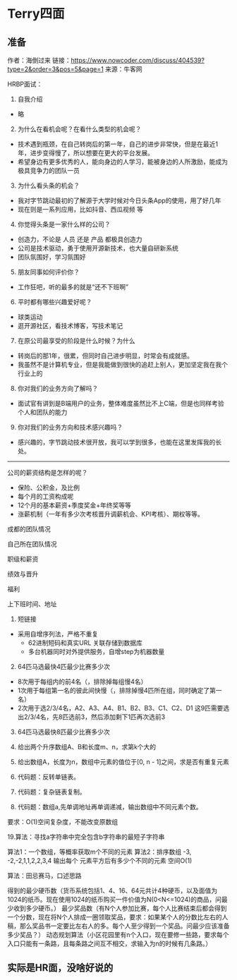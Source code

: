 # Terry四面

## 准备


作者：海倒过来
链接：https://www.nowcoder.com/discuss/404539?type=2&order=3&pos=5&page=1
来源：牛客网

HRBP面试：
1. 自我介绍
- 略
2. 为什么在看机会呢？在看什么类型的机会呢？
- 技术遇到瓶颈，在自己转岗后的第一年，自己的进步非常快，但是在最近1年，进步变得慢了，所以想要在更大的平台发展。
- 希望身边有更多优秀的人，能向身边的人学习，能被身边的人所激励，能成为极具竞争力的团队一员
3. 为什么看头条的机会？
- 我对字节跳动最初的了解源于大学时候对今日头条App的使用，用了好几年
- 现在则是一系列应用，比如抖音、西瓜视频 等
4. 你觉得头条是一家什么样的公司？
- 创造力，不论是 人员 还是 产品 都极具创造力
- 公司是技术驱动，勇于使用开源新技术，也大量自研新系统
- 团队氛围好，学习氛围好
5. 朋友同事如何评价你？
- 工作狂吧，听的最多的就是“还不下班啊”
6. 平时都有哪些兴趣爱好呢？
- 球类运动
- 逛开源社区，看技术博客，写技术笔记
7. 在原公司最享受的阶段是什么时候？为什么
- 转岗后的那1年，很累，但同时自己进步明显，时常会有成就感。
- 我虽然不是计算机专业，但是我能做到很快的追赶上别人，更加坚定我在我个行业上的
8. 你对我们的业务方向了解吗？
- 面试官有讲到是B端用户的业务，整体难度虽然比不上C端，但是也同样考验个人和团队的能力
9. 你对我们的业务方向和技术感兴趣吗？
- 感兴趣的，字节跳动技术很开放，我可以学到很多，也能在这里发挥我的长处。


--------------------------


公司的薪资结构是怎样的呢？
- 保险、公积金，及比例
- 每个月的工资构成呢
- 12个月的基本薪资+季度奖金+年终奖等等
- 涨薪机制（一年有多少次考核晋升调薪机会、KPI考核）、期权等等。

成都的团队情况

自己所在团队情况

职级和薪资

绩效与晋升

福利

上下班时间、地址


1. 短链接
- 采用自增序列法，严格不重复
    - 62进制短码和真实URL 关联存储到数据库
    - 多台机器同时对外提供服务，自增step为机器数量
    
2. 64匹马选最快4匹最少比赛多少次
- 8次用于每组内的前4名（，排除掉每组慢4名）
- 1次用于每组第一名的彼此间快慢（，排除掉慢4匹所在组，同时确定了第一名）
- 2次用于选2/3/4名，A2、A3、A4、B1、B2、B3、C1、C2、D1 这9匹需要选出2/3/4名，先8匹选前3，然后添加剩下1匹再次选前3

3. 64匹马选最快8匹最少比赛多少次

4. 给出两个升序数组A、B和长度m、n，求第k个大的

5. 给出数组A，长度为n，数组中元素的值位于[0, n - 1]之间，求是否有重复元素

14. 代码题：反转单链表。

15. 代码题：复杂链表复制。

16. 代码题：数组a,先单调地址再单调递减，输出数组中不同元素个数。

要求：O(1)空间复杂度，不能改变原数组

19.算法：寻找a字符串中完全包含b字符串的最短子字符串

算法1：一个数组，等概率获取m个不同的元素
算法2：排序数组  -3, -2,-2,1,1,2,2,3,4 输出每个
元素平方后有多少个不同的元素  空间O(1)

算法：田忌赛马，口述思路

得到的最少硬币数（货币系统包括1、4、16、64元共计4种硬币，以及面值为1024的纸币。现在使用1024的纸币购买一件价值为N(0<N<=1024)的商品，问最少收到多少硬币。）
最少奖品数（有N个人参加比赛，每个人比赛结束后都会得到一个分数，现在将N个人排成一圈领取奖品，要求：如果某个人的分数比左右的人稿，那么奖品书一定要比左右人的多。每个人至少得到一个奖品。问最少应该准备多少奖品？）
动态规划算法（小区花园里有n个入口，现在要修一些路，要求每个入口只能有一条路，且每条路之间互不相交，求输入为n的时候有几条路。）

## 实际是HR面，没啥好说的